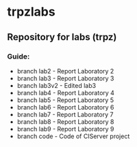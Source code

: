 # trpzlabs
## Repository for labs (trpz)
### Guide:
* branch lab2 - Report Laboratory 2
* branch lab3 - Report Laboratory 3
* branch lab3v2 - Edited lab3
* branch lab4 - Report Laboratory 4
* branch lab5 - Report Laboratory 5
* branch lab6 - Report Laboratory 6
* branch lab7 - Report Laboratory 7
* branch lab8 - Report Laboratory 8
* branch lab9 - Report Laboratory 9
* branch code - Code of CIServer project

